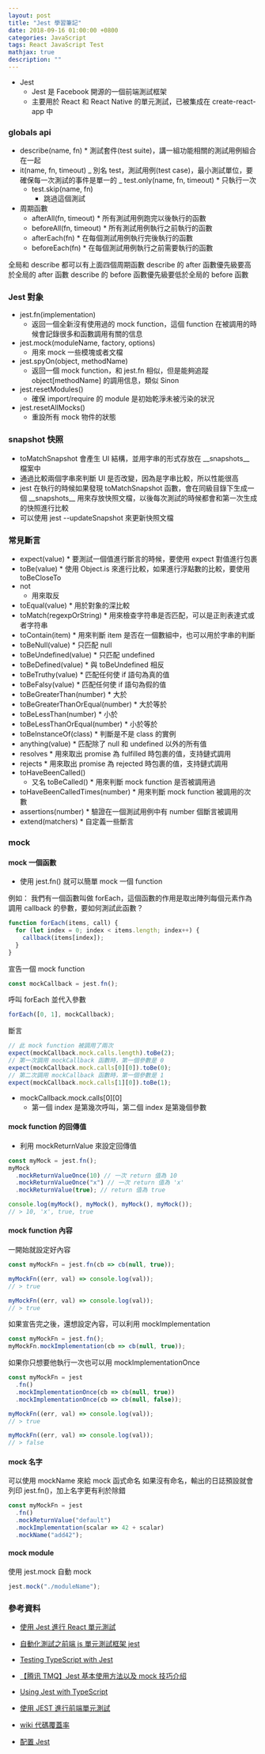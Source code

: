 ```yaml
---
layout: post
title: "Jest 學習筆記"
date: 2018-09-16 01:00:00 +0800
categories: JavaScript
tags: React JavaScript Test
mathjax: true
description: ""
---
```


- Jest
  - Jest 是 Facebook 開源的一個前端測試框架
  - 主要用於 React 和 React Native 的單元測試，已被集成在 create-react-app 中

### globals api

- describe(name, fn) \* 測試套件(test suite)，講一組功能相關的測試用例組合在一起
- it(name, fn, timeout)
  _ 別名 test，測試用例(test case)，最小測試單位，要確保每一次測試的事件是單一的
  _ test.only(name, fn, timeout) \* 只執行一次
  - test.skip(name, fn)
    - 跳過這個測試
- 周期函數
  - afterAll(fn, timeout) \* 所有測試用例跑完以後執行的函數
  - beforeAll(fn, timeout) \* 所有測試用例執行之前執行的函數
  - afterEach(fn) \* 在每個測試用例執行完後執行的函數
  - beforeEach(fn) \* 在每個測試用例執行之前需要執行的函數

全局和 describe 都可以有上面四個周期函數
describe 的 after 函數優先級要高於全局的 after 函數
describe 的 before 函數優先級要低於全局的 before 函數

### Jest 對象

- jest.fn(implementation)
  - 返回一個全新沒有使用過的 mock function，這個 function 在被調用的時候會記錄很多和函數調用有關的信息
- jest.mock(moduleName, factory, options)
  - 用來 mock 一些模塊或者文檔
- jest.spyOn(object, methodName)
  - 返回一個 mock function，和 jest.fn 相似，但是能夠追蹤 object[methodName] 的調用信息，類似 Sinon
- jest.resetModules()
  - 確保 import/require 的 module 是初始乾淨未被污染的狀況
- jest.resetAllMocks()
  - 重設所有 mock 物件的狀態

### snapshot 快照

- toMatchSnapshot 會產生 UI 結構，並用字串的形式存放在 \_\_snapshots\_\_ 檔案中
- 通過比較兩個字串來判斷 UI 是否改變，因為是字串比較，所以性能很高
- jest 在執行的時候如果發現 toMatchSnapshot 函數，會在同級目錄下生成一個 \_\_snapshots\_\_ 用來存放快照文檔，以後每次測試的時候都會和第一次生成的快照進行比較
- 可以使用 jest --updateSnapshot 來更新快照文檔

### 常見斷言

- expect(value) \* 要測試一個值進行斷言的時候，要使用 expect 對值進行包裹
- toBe(value) \* 使用 Object.is 來進行比較，如果進行浮點數的比較，要使用 toBeCloseTo
- not
  - 用來取反
- toEqual(value) \* 用於對象的深比較
- toMatch(regexpOrString) \* 用來檢查字符串是否匹配，可以是正則表達式或者字符串
- toContain(item) \* 用來判斷 item 是否在一個數組中，也可以用於字串的判斷
- toBeNull(value) \* 只匹配 null
- toBeUndefined(value) \* 只匹配 undefined
- toBeDefined(value) \* 與 toBeUndefined 相反
- toBeTruthy(value) \* 匹配任何使 if 語句為真的值
- toBeFalsy(value) \* 匹配任何使 if 語句為假的值
- toBeGreaterThan(number) \* 大於
- toBeGreaterThanOrEqual(number) \* 大於等於
- toBeLessThan(number) \* 小於
- toBeLessThanOrEqual(number) \* 小於等於
- toBeInstanceOf(class) \* 判斷是不是 class 的實例
- anything(value) \* 匹配除了 null 和 undefined 以外的所有值
- resolves \* 用來取出 promise 為 fulfilled 時包裹的值，支持鏈式調用
- rejects \* 用來取出 promise 為 rejected 時包裹的值，支持鏈式調用
- toHaveBeenCalled()
  - 又名 toBeCalled() \* 用來判斷 mock function 是否被調用過
- toHaveBeenCalledTimes(number) \* 用來判斷 mock function 被調用的次數
- assertions(number) \* 驗證在一個測試用例中有 number 個斷言被調用
- extend(matchers) \* 自定義一些斷言

### mock

#### mock 一個函數

- 使用 jest.fn() 就可以簡單 mock 一個 function

例如：
我們有一個函數叫做 forEach，這個函數的作用是取出陣列每個元素作為調用 callback 的參數，要如何測試此函數？

```js
function forEach(items, call) {
  for (let index = 0; index < items.length; index++) {
    callback(items[index]);
  }
}
```

宣告一個 mock function

```js
const mockCallback = jest.fn();
```

呼叫 forEach 並代入參數

```js
forEach([0, 1], mockCallback);
```

斷言

```js
// 此 mock function 被調用了兩次
expect(mockCallback.mock.calls.length).toBe(2);
// 第一次調用 mockCallback 函數時，第一個參數是 0
expect(mockCallback.mock.calls[0][0]).toBe(0);
// 第二次調用 mockCallback 函數時，第一個參數是 1
expect(mockCallback.mock.calls[1][0]).toBe(1);
```

- mockCallback.mock.calls[0][0]
  - 第一個 index 是第幾次呼叫，第二個 index 是第幾個參數

#### mock function 的回傳值

- 利用 mockReturnValue 來設定回傳值

```js
const myMock = jest.fn();
myMock
  .mockReturnValueOnce(10) // 一次 return 值為 10
  .mockReturnValueOnce("x") // 一次 return 值為 'x'
  .mockReturnValue(true); // return 值為 true

console.log(myMock(), myMock(), myMock(), myMock());
// > 10, 'x', true, true
```

#### mock function 內容

一開始就設定好內容

```js
const myMockFn = jest.fn(cb => cb(null, true));

myMockFn((err, val) => console.log(val));
// > true

myMockFn((err, val) => console.log(val));
// > true
```

如果宣告完之後，還想設定內容，可以利用 mockImplementation

```js
const myMockFn = jest.fn();
myMockFn.mockImplementation(cb => cb(null, true));
```

如果你只想要他執行一次也可以用 mockImplementationOnce

```js
const myMockFn = jest
  .fn()
  .mockImplementationOnce(cb => cb(null, true))
  .mockImplementationOnce(cb => cb(null, false));

myMockFn((err, val) => console.log(val));
// > true

myMockFn((err, val) => console.log(val));
// > false
```

#### mock 名字

可以使用 mockName 來給 mock 函式命名
如果沒有命名，輸出的日誌預設就會列印 jest.fn()，加上名字更有利於除錯

```js
const myMockFn = jest
  .fn()
  .mockReturnValue("default")
  .mockImplementation(scalar => 42 + scalar)
  .mockName("add42");
```

#### mock module

使用 jest.mock 自動 mock

```js
jest.mock("./moduleName");
```

### 參考資料

- [使用 Jest 進行 React 單元測試](https://hk.saowen.com/a/2443c1a77a94835c5f1045c174b83128221f3cca4dd50622ee22c29c865b78a5)

- [自動化測試之前端 js 單元測試框架 jest](https://www.jianshu.com/p/aee9a19d5e6a)

- [Testing TypeScript with Jest](https://rjzaworski.com/2016/12/testing-typescript-with-jest)

- [【腾讯 TMQ】Jest 基本使用方法以及 mock 技巧介绍](https://blog.csdn.net/TMQ1225/article/details/81133855)

- [Using Jest with TypeScript](https://basarat.gitbooks.io/typescript/docs/testing/jest.html)

- [使用 JEST 進行前端單元測試](https://blog.patw.me/archives/1310/write-frontend-unit-tests-with-jest/)

- [wiki 代碼覆蓋率](https://zh.wikipedia.org/wiki/%E4%BB%A3%E7%A2%BC%E8%A6%86%E8%93%8B%E7%8E%87)

- [配置 Jest](https://code.i-harness.com/zh-TW/docs/jest/configuration#preset-string)
